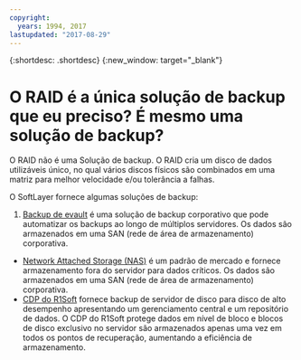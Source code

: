 ```yaml
---
copyright:
  years: 1994, 2017
lastupdated: "2017-08-29"
---
```


{:shortdesc: .shortdesc}
{:new_window: target="_blank"}

# O RAID é a única solução de backup que eu preciso? É mesmo uma solução de backup?

O RAID não é uma Solução de backup.  O RAID cria um disco de dados utilizáveis único, no qual vários discos físicos são combinados em uma matriz para melhor velocidade e/ou tolerância a falhas.

O SoftLayer fornece algumas soluções de backup:

1. [Backup de evault](/infrastructure/backup/index.html) é uma solução de backup corporativo que pode automatizar os backups ao longo de múltiplos servidores. Os dados são armazenados em uma SAN (rede de área de armazenamento) corporativa.
* [Network Attached Storage (NAS)](/infrastructure/network-attached-storage/nas.html) é um padrão de mercado e fornece armazenamento fora do servidor para dados críticos. Os dados são armazenados em uma SAN (rede de área de armazenamento) corporativa.
* [CDP do R1Soft](/infrastructure/backup/r1soft.html) fornece backup de servidor de disco para disco de alto desempenho apresentando um gerenciamento central e um repositório de dados. O CDP do R1Soft protege dados em nível de bloco e blocos de disco exclusivo no servidor são armazenados apenas uma vez em todos os pontos de recuperação, aumentando a eficiência de armazenamento.
